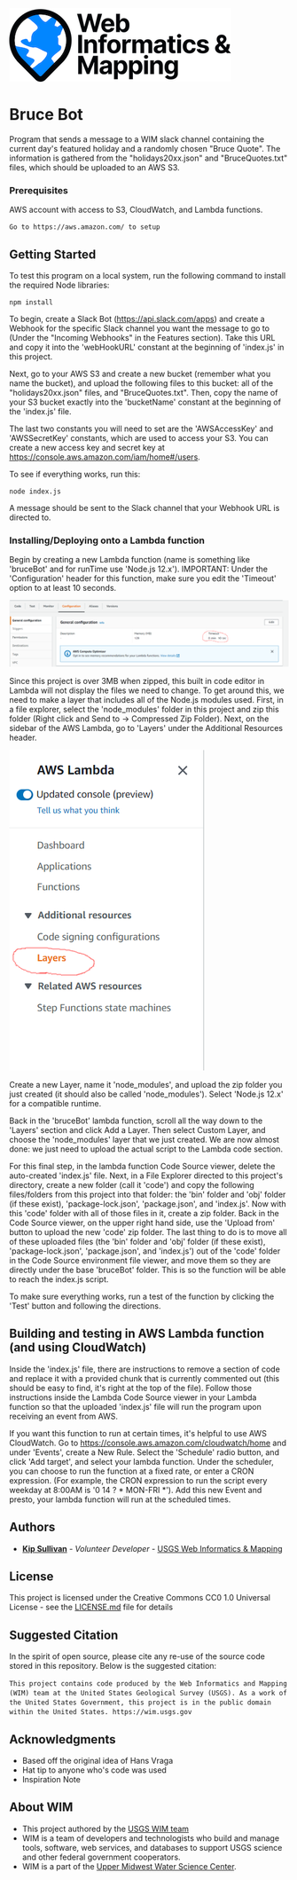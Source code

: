 
![WiM](wim.png)

# Bruce Bot

Program that sends a message to a WIM slack channel containing the current day's featured holiday and a randomly chosen "Bruce Quote". The
information is gathered from the "holidays20xx.json" and "BruceQuotes.txt" files, which should be uploaded to an AWS S3.

### Prerequisites

AWS account with access to S3, CloudWatch, and Lambda functions. 

```
Go to https://aws.amazon.com/ to setup
```

## Getting Started

To test this program on a local system, run the following command to install the required Node libraries:

```
npm install
```

To begin, create a Slack Bot (https://api.slack.com/apps) and create a Webhook for the specific Slack channel you want the message to go to 
(Under the "Incoming Webhooks" in the Features section). Take this URL and copy it into the 'webHookURL' constant at the beginning
of 'index.js' in this project. 

Next, go to your AWS S3 and create a new bucket (remember what you name the bucket), and upload the following
files to this bucket: all of the "holidays20xx.json" files, and "BruceQuotes.txt". Then, copy the name of your S3 bucket exactly into the
'bucketName' constant at the beginning of the 'index.js' file. 

The last two constants you will need to set are the 'AWSAccessKey' and
'AWSSecretKey' constants, which are used to access your S3. You can create a new access key and secret key
at https://console.aws.amazon.com/iam/home#/users. 

To see if everything works, run this:
```
node index.js
``` 
A message should be sent to the Slack channel that your Webhook URL is directed to. 

### Installing/Deploying onto a Lambda function

Begin by creating a new Lambda function (name is something like 'bruceBot' and for runTime use 'Node.js 12.x'). IMPORTANT: 
Under the 'Configuration' header for this function, make sure you edit the 'Timeout' option to at least 10 seconds.

![Lambda](lambdatimeout.PNG)

Since this project is over 3MB when zipped, this built in code editor in Lambda will not display the files we need to change. To get around this,
we need to make a layer that includes all of the Node.js modules used. First, in a file explorer, select the 'node_modules' folder in this
project and zip this folder (Right click and Send to -> Compressed Zip Folder). Next, on the sidebar of the AWS Lambda, 
go to 'Layers' under the Additional Resources header.

![Layers](layers.png)

Create a new Layer, name it 'node_modules', and upload the zip folder you just created (it should also be called 'node_modules').
Select 'Node.js 12.x' for a compatible runtime.

Back in the 'bruceBot' lambda function, scroll all the way down to the 'Layers' section and click Add a Layer. Then select Custom Layer,
and choose the 'node_modules' layer that we just created. We are now almost done: we just need to upload the actual script to the 
Lambda code section.

For this final step, in the lambda function Code Source viewer, delete the auto-created 'index.js' file. Next, in a File Explorer directed
to this project's directory, create a new folder (call it 'code') and copy the following files/folders from this project into that folder: 
the 'bin' folder and 'obj' folder (if these exist), 'package-lock.json', 'package.json', and 'index.js'. Now with this 'code' folder with all
of those files in it, create a zip folder. Back in the Code Source viewer, on the upper right hand side, use the 'Upload from' button to upload
the new 'code' zip folder. The last thing to do is to move all of these uploaded files (the 'bin' folder and 'obj' folder (if these exist), 'package-lock.json', 'package.json', 
and 'index.js') out of the 'code' folder in the Code Source environment file viewer, and move them so they are directly under
the base 'bruceBot' folder. This is so the function will be able to reach the index.js script. 

To make sure everything works, run a test of the function by clicking the 'Test' button and following the directions.

## Building and testing in AWS Lambda function (and using CloudWatch)

Inside the 'index.js' file, there are instructions to remove a section of code and replace it with a provided chunk that is currently
commented out (this should be easy to find, it's right at the top of the file). Follow those instructions inside the Lambda Code Source
viewer in your Lambda function so that the uploaded 'index.js' file will run the program upon receiving an event from AWS. 

If you want this function to run at certain times, it's helpful to use AWS CloudWatch. Go to https://console.aws.amazon.com/cloudwatch/home 
and under 'Events', create a New Rule. Select the 'Schedule' radio button, and click 'Add target', and select your lambda function. Under
the scheduler, you can choose to run the function at a fixed rate, or enter a CRON expression. (For example, the CRON expression to run
the script every weekday at 8:00AM is '0 14 ? * MON-FRI *'). Add this new Event and presto, your lambda function will run at the scheduled
times.

## Authors

* **[Kip Sullivan](https://github.com/KipSullivan)**  - *Volunteer Developer* - [USGS Web Informatics & Mapping](https://wim.usgs.gov/)

## License

This project is licensed under the Creative Commons CC0 1.0 Universal License - see the [LICENSE.md](LICENSE.md) file for details

## Suggested Citation
In the spirit of open source, please cite any re-use of the source code stored in this repository. Below is the suggested citation:

`This project contains code produced by the Web Informatics and Mapping (WIM) team at the United States Geological Survey (USGS). As a work of the United States Government, this project is in the public domain within the United States. https://wim.usgs.gov`


## Acknowledgments

* Based off the original idea of Hans Vraga
* Hat tip to anyone who's code was used
* Inspiration Note

## About WIM
* This project authored by the [USGS WIM team](https://wim.usgs.gov)
* WIM is a team of developers and technologists who build and manage tools, software, web services, and databases to support USGS science and other federal government cooperators.
* WIM is a part of the [Upper Midwest Water Science Center](https://www.usgs.gov/centers/wisconsin-water-science-center).
